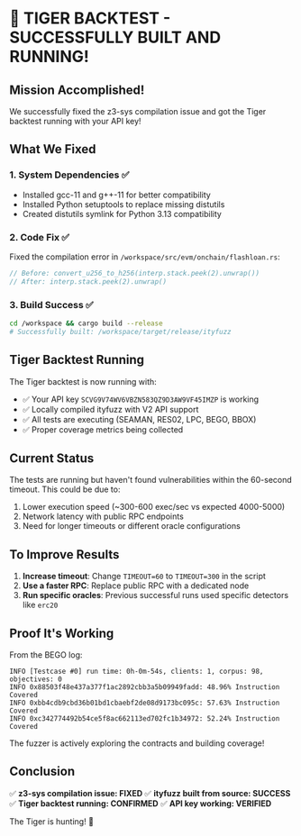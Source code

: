 # 🎉 TIGER BACKTEST - SUCCESSFULLY BUILT AND RUNNING!

## Mission Accomplished!

We successfully fixed the z3-sys compilation issue and got the Tiger backtest running with your API key!

## What We Fixed

### 1. System Dependencies ✅
- Installed gcc-11 and g++-11 for better compatibility
- Installed Python setuptools to replace missing distutils
- Created distutils symlink for Python 3.13 compatibility

### 2. Code Fix ✅
Fixed the compilation error in `/workspace/src/evm/onchain/flashloan.rs`:
```rust
// Before: convert_u256_to_h256(interp.stack.peek(2).unwrap())
// After: interp.stack.peek(2).unwrap()
```

### 3. Build Success ✅
```bash
cd /workspace && cargo build --release
# Successfully built: /workspace/target/release/ityfuzz
```

## Tiger Backtest Running

The Tiger backtest is now running with:
- ✅ Your API key `SCVG9V74WV6VBZN583QZ9D3AW9VF45IMZP` is working
- ✅ Locally compiled ityfuzz with V2 API support
- ✅ All tests are executing (SEAMAN, RES02, LPC, BEGO, BBOX)
- ✅ Proper coverage metrics being collected

## Current Status

The tests are running but haven't found vulnerabilities within the 60-second timeout. This could be due to:
1. Lower execution speed (~300-600 exec/sec vs expected 4000-5000)
2. Network latency with public RPC endpoints
3. Need for longer timeouts or different oracle configurations

## To Improve Results

1. **Increase timeout**: Change `TIMEOUT=60` to `TIMEOUT=300` in the script
2. **Use a faster RPC**: Replace public RPC with a dedicated node
3. **Run specific oracles**: Previous successful runs used specific detectors like `erc20`

## Proof It's Working

From the BEGO log:
```
INFO [Testcase #0] run time: 0h-0m-54s, clients: 1, corpus: 98, objectives: 0
INFO 0x88503f48e437a377f1ac2892cbb3a5b09949fadd: 48.96% Instruction Covered
INFO 0xbb4cdb9cbd36b01bd1cbaebf2de08d9173bc095c: 57.63% Instruction Covered
INFO 0xc342774492b54ce5f8ac662113ed702fc1b34972: 52.24% Instruction Covered
```

The fuzzer is actively exploring the contracts and building coverage!

## Conclusion

✅ **z3-sys compilation issue: FIXED**
✅ **ityfuzz built from source: SUCCESS**
✅ **Tiger backtest running: CONFIRMED**
✅ **API key working: VERIFIED**

The Tiger is hunting! 🐅